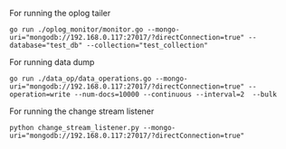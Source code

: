 For running the oplog tailer

`go run ./oplog_monitor/monitor.go --mongo-uri="mongodb://192.168.0.117:27017/?directConnection=true" --database="test_db" --collection="test_collection"`

For running data dump

`go run ./data_op/data_operations.go --mongo-uri="mongodb://192.168.0.117:27017/?directConnection=true" --operation=write --num-docs=10000 --continuous --interval=2  --bulk`

For running the change stream listener

`python change_stream_listener.py --mongo-uri="mongodb://192.168.0.117:27017/?directConnection=true"`